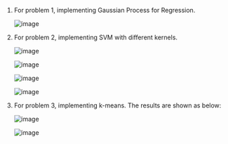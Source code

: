 1. For problem 1, implementing Gaussian Process for Regression.
   
   ![image](https://user-images.githubusercontent.com/42642215/132988446-e6d022eb-894c-4437-b951-26e1109fdbb7.png)


3. For problem 2, implementing SVM with different kernels.
   
   ![image](https://user-images.githubusercontent.com/42642215/132988378-b741beb6-2b38-430a-bc1a-bf87c423f0f5.png)

   ![image](https://user-images.githubusercontent.com/42642215/132988388-6b659597-a5f0-4e41-a0d0-f56e6fde9f1b.png)

   ![image](https://user-images.githubusercontent.com/42642215/132988400-3086bcbb-9e98-403f-b98e-1841d9f735de.png)

   ![image](https://user-images.githubusercontent.com/42642215/132988408-52d2ed7c-4af6-4878-83fb-b428586a2f08.png)

3. For problem 3, implementing k-means.
   The results are shown as below:
   
   ![image](https://user-images.githubusercontent.com/42642215/132988313-e68ba9e3-1e1e-41d6-9d57-665a86b66efd.png)

   ![image](https://user-images.githubusercontent.com/42642215/132988333-fb54a454-cf86-406b-add0-a71d22e041bd.png)

   
